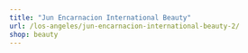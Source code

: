 ```yaml
---
title: "Jun Encarnacion International Beauty"
url: /los-angeles/jun-encarnacion-international-beauty-2/
shop: beauty
---
```

